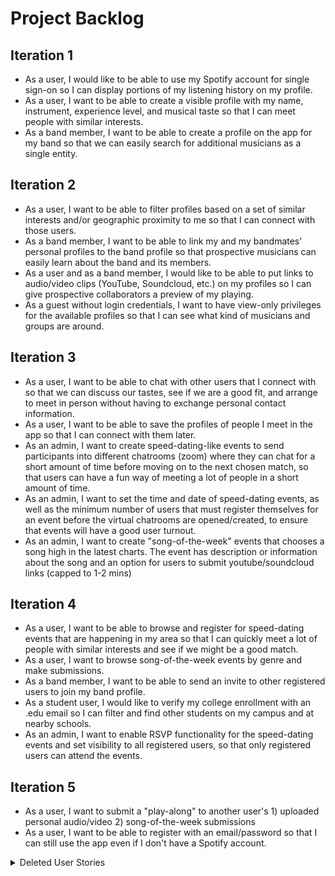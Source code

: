# Project Backlog

## Iteration 1 
- As a user, I would like to be able to use my Spotify account for single sign-on so I can display portions of my listening history on my profile.
- As a user, I want to be able to create a visible profile with my name, instrument, experience level, 
  and musical taste so that  I can meet people with similar interests.
- As a band member, I want to be able to create a profile on the app for my band so that we can easily search for additional musicians as a single entity.

## Iteration 2
- As a user, I want to be able to filter profiles based on a set of similar interests and/or geographic proximity to me so that I can connect with those users.
- As a band member, I want to be able to link my and my bandmates' personal profiles to the band profile so that prospective musicians can easily learn about the band and its members.
- As a user and as a band member, I would like to be able to put links to audio/video clips (YouTube, Soundcloud, etc.) on my profiles so I can give prospective collaborators a preview of my playing.
- As a guest without login credentials, I want to have view-only privileges for the available profiles 
  so that I can see what kind of musicians and groups are around.

## Iteration 3
- As a user, I want to be able to chat with other users that I connect with so that we can discuss our tastes, see if we are a good fit, and arrange to meet in person without having to exchange personal contact information.
- As a user, I want to be able to save the profiles of people I meet in the app so that I can connect with them later.
- As an admin, I want to create speed-dating-like events to send participants into different chatrooms (zoom) where they can chat for a short amount of time before moving on to the next chosen match, so that users can have a fun way of meeting a lot of people in a short amount of time.
- As an admin, I want to set the time and date of speed-dating events, as well as the minimum number of users that must register themselves for an event before the virtual chatrooms are opened/created, to ensure that events will have a good user turnout.
- As an admin, I want to create "song-of-the-week" events that chooses a song high in the latest charts. The event has description or information about the song and an option for users to submit youtube/soundcloud links (capped to 1-2 mins)

## Iteration 4
- As a user, I want to be able to browse and register for speed-dating events that are happening in my area so that I can quickly meet a lot of people with similar interests and see if we might be a good match.
- As a user, I want to browse song-of-the-week events by genre and make submissions. 
- As a band member, I want to be able to send an invite to other registered users to join my band profile.
- As a student user, I would like to verify my college enrollment with an .edu email so I can filter and find other students on my campus and at nearby schools.
- As an admin, I want to enable RSVP functionality for the speed-dating events and set visibility to all registered users, so that only registered users can attend the events.

## Iteration 5
- As a user, I want to submit a "play-along" to another user's 1) uploaded personal audio/video 2) song-of-the-week submissions
- As a user, I want to be able to register with an email/password so that I can still use the app even if I don't have a Spotify account.

<details><summary>Deleted User Stories</summary>
<p>
- As a user, I want to see where other musicians are located on a geographic map of my city or town so that I have a better idea of who's playing what in my area.
(isn't this the same as geographical proximity search in Iteration 2)
  
- As a user, I want to receive email confirmation of my registration for an event so that I can have email confirmation of my registration for the event.

- As a user, I want the option to receive an email reminder a customizable amount of time before the event so that I can remember to attend.

- As a band member, I would like to be able to create and customize an application portal for virtual tryouts, so that musicians interested in joining my band can submit recordings/videos of themselves playing their instrument.

- As a user, I want to be able to specifically browse for bands with virtual tryouts so I can easily find them and apply.

- As a guest, I want to be able to browse band profiles and use a “contact us” form to ask about their availability for gigs so that I can hire local bands to play events.
</p>
</details>

